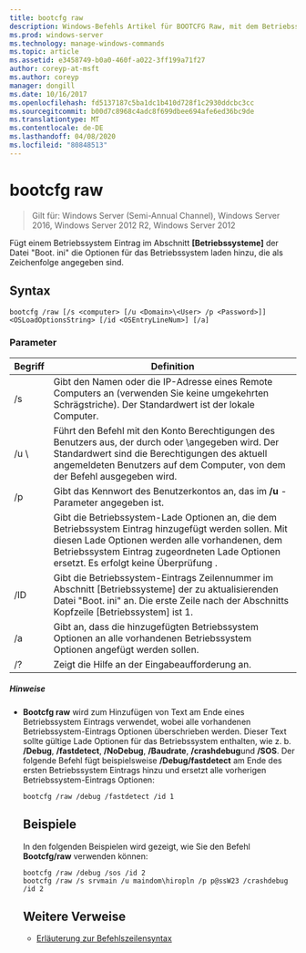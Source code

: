```yaml
---
title: bootcfg raw
description: Windows-Befehls Artikel für BOOTCFG Raw, mit dem Betriebssystem-Lade Optionen, die als Zeichenfolge angegeben werden, einem Betriebssystem Eintrag im Abschnitt "Betriebssystem" der Datei "Boot. ini" hinzugefügt werden.
ms.prod: windows-server
ms.technology: manage-windows-commands
ms.topic: article
ms.assetid: e3458749-b0a0-460f-a022-3ff199a71f27
author: coreyp-at-msft
ms.author: coreyp
manager: dongill
ms.date: 10/16/2017
ms.openlocfilehash: fd5137187c5ba1dc1b410d728f1c2930ddcbc3cc
ms.sourcegitcommit: b00d7c8968c4adc8f699dbee694afe6ed36bc9de
ms.translationtype: MT
ms.contentlocale: de-DE
ms.lasthandoff: 04/08/2020
ms.locfileid: "80848513"
---
```

# <a name="bootcfg-raw"></a>bootcfg raw

>Gilt für: Windows Server (Semi-Annual Channel), Windows Server 2016, Windows Server 2012 R2, Windows Server 2012

Fügt einem Betriebssystem Eintrag im Abschnitt **[Betriebssysteme]** der Datei "Boot. ini" die Optionen für das Betriebssystem laden hinzu, die als Zeichenfolge angegeben sind.

## <a name="syntax"></a>Syntax
```
bootcfg /raw [/s <computer> [/u <Domain>\<User> /p <Password>]] <OSLoadOptionsString> [/id <OSEntryLineNum>] [/a]
```
### <a name="parameters"></a>Parameter

|         Begriff          |                                                                                                            Definition                                                                                                             |
|-----------------------|-----------------------------------------------------------------------------------------------------------------------------------------------------------------------------------------------------------------------------------|
|     /s <computer>     |                                                        Gibt den Namen oder die IP-Adresse eines Remote Computers an (verwenden Sie keine umgekehrten Schrägstriche). Der Standardwert ist der lokale Computer.                                                         |
| /u <Domain> \\<User>  |               Führt den Befehl mit den Konto Berechtigungen des Benutzers aus, der durch <User> oder <Domain>\\<User>angegeben wird. Der Standardwert sind die Berechtigungen des aktuell angemeldeten Benutzers auf dem Computer, von dem der Befehl ausgegeben wird.                |
|     /p <Password>     |                                                                       Gibt das Kennwort des Benutzerkontos an, das im **/u** -Parameter angegeben ist.                                                                       |
| <OSLoadOptionsString> | Gibt die Betriebssystem-Lade Optionen an, die dem Betriebssystem Eintrag hinzugefügt werden sollen. Mit diesen Lade Optionen werden alle vorhandenen, dem Betriebssystem Eintrag zugeordneten Lade Optionen ersetzt. Es erfolgt keine Überprüfung <OSLoadOptions>. |
| /ID <OSEntryLineNum>  |                       Gibt die Betriebssystem-Eintrags Zeilennummer im Abschnitt [Betriebssysteme] der zu aktualisierenden Datei "Boot. ini" an. Die erste Zeile nach der Abschnitts Kopfzeile [Betriebssystem] ist 1.                       |
|          /a           |                                                       Gibt an, dass die hinzugefügten Betriebssystem Optionen an alle vorhandenen Betriebssystem Optionen angefügt werden sollen.                                                        |
|          /?           |                                                                                               Zeigt die Hilfe an der Eingabeaufforderung an.                                                                                                |

##### <a name="remarks"></a>Hinweise
- **Bootcfg raw** wird zum Hinzufügen von Text am Ende eines Betriebssystem Eintrags verwendet, wobei alle vorhandenen Betriebssystem-Eintrags Optionen überschrieben werden. Dieser Text sollte gültige Lade Optionen für das Betriebssystem enthalten, wie z. b. **/Debug**, **/fastdetect**, **/NoDebug**, **/Baudrate**, **/crashdebug**und **/SOS**. Der folgende Befehl fügt beispielsweise **/Debug/fastdetect** am Ende des ersten Betriebssystem Eintrags hinzu und ersetzt alle vorherigen Betriebssystem-Eintrags Optionen:
  ```
  bootcfg /raw /debug /fastdetect /id 1
  ```
  ## <a name="examples"></a><a name=BKMK_examples></a>Beispiele
  In den folgenden Beispielen wird gezeigt, wie Sie den Befehl **Bootcfg/raw** verwenden können:
  ```
  bootcfg /raw /debug /sos /id 2
  bootcfg /raw /s srvmain /u maindom\hiropln /p p@ssW23 /crashdebug  /id 2
  ```
  ## <a name="additional-references"></a>Weitere Verweise
  - [Erläuterung zur Befehlszeilensyntax](command-line-syntax-key.md)
